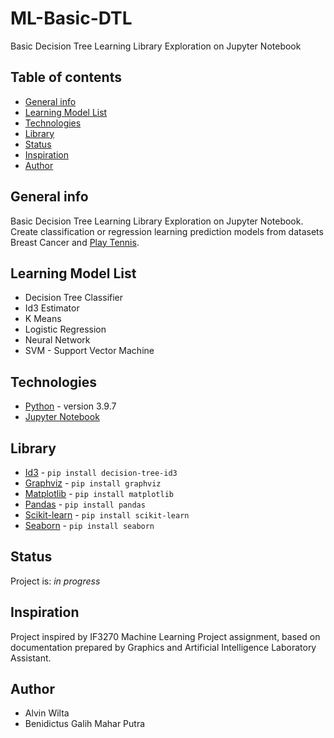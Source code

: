 # ML-Basic-DTL

Basic Decision Tree Learning Library Exploration on Jupyter Notebook

## Table of contents

-   [General info](#general-info)
-   [Learning Model List](#learning-model-list)
-   [Technologies](#technologies)
-   [Library](#library)
-   [Status](#status)
-   [Inspiration](#inspiration)
-   [Author](#author)

## General info

Basic Decision Tree Learning Library Exploration on Jupyter Notebook. Create classification or regression learning prediction models from datasets Breast Cancer and <a href='https://www.kaggle.com/fredericobreno/play-tennis'>Play Tennis</a>.

## Learning Model List

-   Decision Tree Classifier
-   Id3 Estimator
-   K Means
-   Logistic Regression
-   Neural Network
-   SVM - Support Vector Machine

## Technologies

-   <a href='https://www.python.org/downloads/'>Python</a> - version 3.9.7
-   <a href='https://jupyter.org/install'>Jupyter Notebook</a>

## Library

-   <a href='https://pypi.org/project/classic-ID3-DecisionTree'>Id3</a> - `pip install decision-tree-id3`
-   <a href='https://pypi.org/project/graphviz/'>Graphviz</a> - `pip install graphviz`
-   <a href='https://pypi.org/project/matplotlib/'>Matplotlib</a> - `pip install matplotlib`
-   <a href='https://pypi.org/project/pandas/'>Pandas</a> - `pip install pandas`
-   <a href='https://pypi.org/project/scikit-learn/'>Scikit-learn</a> - `pip install scikit-learn`
-   <a href='https://pypi.org/project/seaborn/'>Seaborn</a> - `pip install seaborn`

## Status

Project is: _in progress_

## Inspiration

Project inspired by IF3270 Machine Learning Project assignment, based on documentation prepared by Graphics and Artificial Intelligence Laboratory Assistant.

## Author

-   Alvin Wilta
-   Benidictus Galih Mahar Putra
